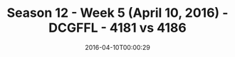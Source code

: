 ---
title: Season 12 - Week 5 (April 10, 2016) - DCGFFL - 4181 vs 4186
teams_score:
- team: 4181
  score: 47
- team: 4186
  score: 14
mvp: Isaac V. (Orange); Jason W. (White)
game-ball: Thomas L. (Orange); Jeff M. (White)
sportsperson: ''
season: 12
week: 5
date: '2016-04-10T00:00:29'
pageid: season-12-week-5-april-10-2016-4181-vs-4186
---
